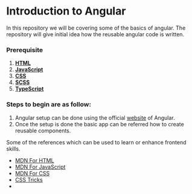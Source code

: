 # Introduction to Angular
In this repository we will be covering some of the basics of angular. The repository will give initial idea how the reusable angular code is written.

### Prerequisite
1. **[HTML](https://www.w3schools.com/html/)**
2. **[JavaScript](https://www.w3schools.com/js/default.asp)**
3. **[CSS](https://www.w3schools.com/css/default.asp)**
4. **[SCSS](https://sass-lang.com/guide)**
5. **[TypeScript](https://www.typescriptlang.org/docs/)**


### Steps to begin are as follow:
1. Angular setup can be done using the official [website](https://angular.io/guide/setup-local) of Angular.
2. Once the setup is done the basic app can be referred how to create reusable components.


Some of the references which can be used to learn or enhance frontend skills.
- [MDN For HTML](https://developer.mozilla.org/en-US/docs/Web/HTML)
- [MDN For JavaScript](https://developer.mozilla.org/en-US/docs/Web/JavaScript)
- [MDN For CSS](https://developer.mozilla.org/en-US/docs/Web/CSS)
- [CSS Tricks](https://css-tricks.com/)
- 